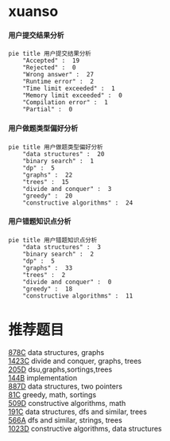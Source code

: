 # xuanso

<!-- tabs:start -->



#### **用户提交结果分析**

```mermaid
pie title 用户提交结果分析
    "Accepted" :  19
    "Rejected" :  0
    "Wrong answer" :  27
    "Runtime error" :  2
    "Time limit exceeded" :  1
    "Memory limit exceeded" :  0
    "Compilation error" :  1
    "Partial" :  0
```

#### **用户做题类型偏好分析**

```mermaid
pie title 用户做题类型偏好分析
    "data structures" :  20
    "binary search" :  1
    "dp" :  5
    "graphs" :  22
    "trees" :  15
    "divide and conquer" :  3
    "greedy" :  20
    "constructive algorithms" :  24
```
#### **用户错题知识点分析**

```mermaid
pie title 用户错题知识点分析
    "data structures" :  3
    "binary search" :  2
    "dp" :  5
    "graphs" :  33
    "trees" :  2
    "divide and conquer" :  0
    "greedy" :  18
    "constructive algorithms" :  11
```



<!-- tabs:end -->
# 推荐题目
[878C](https://codeforces.com/contest/878/problem/C)		data structures,
                        graphs		  
[1423C](https://codeforces.com/contest/1423/problem/C)		divide and conquer,
                        graphs,
                        trees		  
[205D](https://codeforces.com/contest/205/problem/D)		dsu,graphs,sortings,trees		  
[144B](https://codeforces.com/contest/144/problem/B)		implementation		  
[887D](https://codeforces.com/contest/887/problem/D)		data structures,
                        two pointers		  
[81C](https://codeforces.com/contest/81/problem/C)		greedy,
                        math,
                        sortings		  
[509D](https://codeforces.com/contest/509/problem/D)		constructive algorithms,
                        math		  
[191C](https://codeforces.com/contest/191/problem/C)		data structures,
                        dfs and similar,
                        trees		  
[566A](https://codeforces.com/contest/566/problem/A)		dfs and similar,
                        strings,
                        trees		  
[1023D](https://codeforces.com/contest/1023/problem/D)		constructive algorithms,
                        data structures		  
